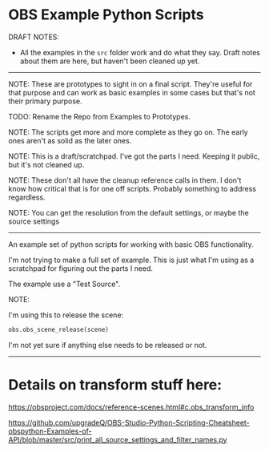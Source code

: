 # OBS Example Python Scripts

DRAFT NOTES: 

- All the examples in the `src` folder
work and do what they say. Draft
notes about them are here, but haven't
been cleaned up yet. 

---

NOTE: These are prototypes to
sight in on a final script. They're
useful for that purpose and can
work as basic examples in some
cases but that's not their primary
purpose.

TODO: Rename the Repo from Examples
to Prototypes.

NOTE: The scripts get more and more
complete as they go on. The early
ones aren't as solid as the later
ones.

NOTE: This is a draft/scratchpad.
I've got the parts I need. Keeping
it public, but it's not cleaned up.

NOTE: These don't all have the cleanup
reference calls in them. I don't know
how critical that is for one off scripts.
Probably something to address regardless.

NOTE: You can get the resolution from
the default settings, or maybe the source
settings

---

An example set of python scripts for working
with basic OBS functionality.

I'm not trying to make a full set of example.
This is just what I'm using as a scratchpad
for figuring out the parts I need.

The example use a "Test Source".

NOTE:

I'm using this to release the scene:

```python
obs.obs_scene_release(scene)
```

I'm not yet sure if anything else needs to be
released or not.

---

# Details on transform stuff here:

https://obsproject.com/docs/reference-scenes.html#c.obs_transform_info

https://github.com/upgradeQ/OBS-Studio-Python-Scripting-Cheatsheet-obspython-Examples-of-API/blob/master/src/print_all_source_settings_and_filter_names.py
